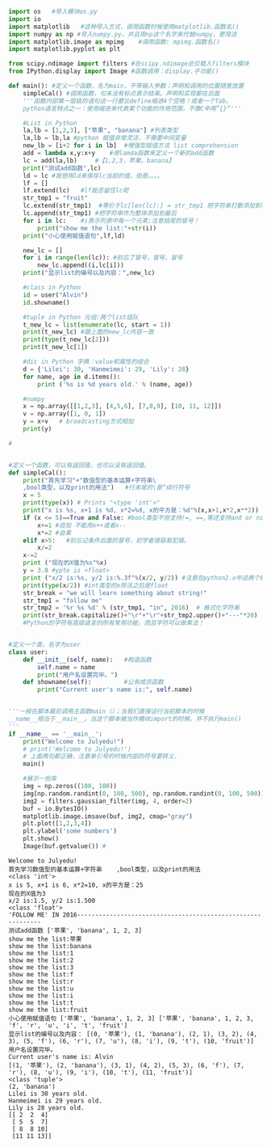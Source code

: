 

```python
import os   #导入模块os.py
import io
import matplotlib   #这种导入方式，调用函数时候使用matplotlib.函数名()
import numpy as np #导入numpy.py，并且用np这个名字来代替numpy，更简洁
import matplotlib.image as mpimg    #调用函数: mpimg.函数名()
import matplotlib.pyplot as plt

from scipy.ndimage import filters #在scipy.ndimage总仅载入filters模块
from IPython.display import Image #函数调用：display.子功能()

```


```python
def main(): #定义一个函数，名为main，不带输入参数；声明和调用的位置随意放置
    simpleCal() #调用函数，句末没有标点表示结束。声明和实现都在后面
    '''函数内部第一层级的语句这一行要比define缩进4个空格！或者一个Tab。
    python语言特点之一：使用缩进来代表某个功能的作用范围，不像C中用”{}“'''

    #List in Python
    la,lb = [1,2,3], ["苹果", "banana"] #列表类型
    la,lb = lb,la #python 赋值非常灵活，不需要中间变量
    new_lb = [i+2 for i in lb]  #增强型赋值方法 list comprehension
    add = lambda x,y:x+y    #用lamda函数来定义一个新的add函数
    lc = add(la,lb)     #【1,2,3，苹果，banana】
    print("测试add函数",lc)
    ld = lc #我想用ld来保存lc当前的值，但是。。。。
    lf = []
    lf.extend(lc)   #lf能否留住lc呢
    str_tmp1 = "fruit"
    lc.extend(str_tmp1)  #等价于lc[len(lc):] = str_tmp1 把字符串打散添加到list末尾
    lc.append(str_tmp1) #把字符串作为整体添加到最后
    for i in lc:    #i表示列表中每一个元素;注意结尾的冒号！
        print("show me the list:"+str(i))
    print("小心使用赋值语句",lf,ld)

    new_lc = []
    for i in range(len(lc)): #别忘了冒号，冒号，冒号
        new_lc.append((i,lc[i]))
    print("显示list的编号以及内容：",new_lc)

    #class in Python
    id = user("Alvin")
    id.showname()

    #tuple in Python 元组:两个list组队
    t_new_lc = list(enumerate(lc, start = 1))
    print(t_new_lc) #跟上面的new_lc内容一致
    print(type(t_new_lc[2]))
    print(t_new_lc[1])

    #dic in Python 字典：value和属性的组合
    d = {'Lilei': 30, 'Hanmeimei': 29, 'Lily': 28}
    for name, age in d.items():
        print ('%s is %d years old.' % (name, age))

    #numpy
    x = np.array([[1,2,3], [4,5,6], [7,8,9], [10, 11, 12]])
    v = np.array([1, 0, 1])
    y = x+v   # broadcasting方式相加
    print(y)

#
```


```python

#定义一个函数，可以有返回值，也可以没有返回值。
def simpleCal():
    print("首先学习"+"数值型的基本运算+字符串\
    ,bool类型，以及print的用法")   #行末尾的\是“续行符号
    x = 5
    print(type(x)) # Prints "<type 'int'>"
    print("x is %s, x+1 is %d, x*2=%d, x的平方是：%d"%(x,x+1,x*2,x**2))
    if (x <= 5)==True and False: #bool类型不但支持!=, ==,等还支持and or not的表达
        x+=1 #自加 不能用x++或者x--
        x*=2 #自乘
    elif x>5:   #别忘记条件后面的冒号，初学者很容易犯错。
        x/=2
    x-=2
    print ("现在的X值为%s"%x)
    y = 3.0 #ypte is <float>
    print ("x/2 is:%s, y/2 is:%.3f"%(x/2, y/2)) #注意在python2.x中这两个结果不同
    print(type(x/2)) #int类型的x除法之后是float
    str_break = "we will learn something about string!"
    str_tmp1 = "follow me"
    str_tmp2 = '%r %s %d' % (str_tmp1, "in", 2016)  # 格式化字符串
    print(str_break.capitalize()+"\r"+"\r"+str_tmp2.upper()+"---"*20)
    #Python的字符有高级语言的所有常用功能，而且字符可以做乘法！

```


```python

#定义一个类，名字为user
class user:
    def __init__(self, name):   #构造函数
        self.name = name
        print("用户名设置完毕。")
    def showname(self):         #公有成员函数
        print("Current user's name is:", self.name)

```


```python

'''一般在脚本最后调用主函数main（）；当我们直接运行当前脚本的时候
__name__相当于__main__。当这个脚本被当作模块import的时候，并不执行main()
'''
if __name__ == '__main__':
    print("Welcome to Julyedu!")
    # print('Welcome to Julyedu!')
    # 上面两句都正确，注意单引号的时候内部的符号要转义.
    main()

    #展示一些库
    img = np.zeros((100, 100))
    img[np.random.randint(0, 100, 500), np.random.randint(0, 100, 500)] = 255
    img2 = filters.gaussian_filter(img, 4, order=2)
    buf = io.BytesIO()
    matplotlib.image.imsave(buf, img2, cmap="gray")
    plt.plot([1,2,3,4])
    plt.ylabel('some numbers')
    plt.show()
    Image(buf.getvalue()) #
```

    Welcome to Julyedu!
    首先学习数值型的基本运算+字符串    ,bool类型，以及print的用法
    <class 'int'>
    x is 5, x+1 is 6, x*2=10, x的平方是：25
    现在的X值为3
    x/2 is:1.5, y/2 is:1.500
    <class 'float'>
    'FOLLOW ME' IN 2016------------------------------------------------------------
    测试add函数 ['苹果', 'banana', 1, 2, 3]
    show me the list:苹果
    show me the list:banana
    show me the list:1
    show me the list:2
    show me the list:3
    show me the list:f
    show me the list:r
    show me the list:u
    show me the list:i
    show me the list:t
    show me the list:fruit
    小心使用赋值语句 ['苹果', 'banana', 1, 2, 3] ['苹果', 'banana', 1, 2, 3, 'f', 'r', 'u', 'i', 't', 'fruit']
    显示list的编号以及内容： [(0, '苹果'), (1, 'banana'), (2, 1), (3, 2), (4, 3), (5, 'f'), (6, 'r'), (7, 'u'), (8, 'i'), (9, 't'), (10, 'fruit')]
    用户名设置完毕。
    Current user's name is: Alvin
    [(1, '苹果'), (2, 'banana'), (3, 1), (4, 2), (5, 3), (6, 'f'), (7, 'r'), (8, 'u'), (9, 'i'), (10, 't'), (11, 'fruit')]
    <class 'tuple'>
    (2, 'banana')
    Lilei is 30 years old.
    Hanmeimei is 29 years old.
    Lily is 28 years old.
    [[ 2  2  4]
     [ 5  5  7]
     [ 8  8 10]
     [11 11 13]]

```python

```
